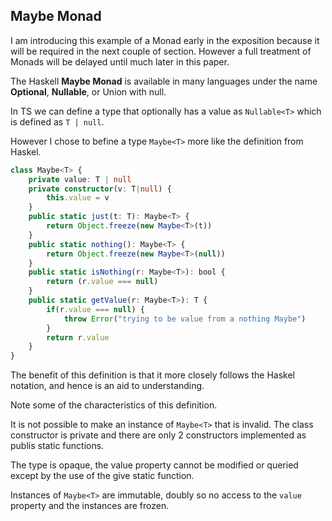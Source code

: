 ## Maybe Monad

I am introducing this example of a Monad early in the exposition because it will be required
in the next couple of section. However a full treatment of Monads will be delayed until much later
in this paper.

The Haskell __Maybe Monad__ is available in many languages under the name __Optional__, __Nullable__, or Union with null.

In TS we can define a type that optionally has a value as `Nullable<T>` which is defined as `T | null`.

However I chose to befine a type `Maybe<T>` more like the definition from Haskel.

```ts
class Maybe<T> {
    private value: T | null
    private constructor(v: T|null) {
        this.value = v
    }
    public static just(t: T): Maybe<T> {
        return Object.freeze(new Maybe<T>(t))
    }
    public static nothing(): Maybe<T> {
        return Object.freeze(new Maybe<T>(null))
    }
    public static isNothing(r: Maybe<T>): bool {
        return (r.value === null)
    }
    public static getValue(r: Maybe<T>): T {
        if(r.value === null) {
            throw Error("trying to be value from a nothing Maybe")
        }
        return r.value
    }
}

```

The benefit of this definition is that it more closely follows the Haskel notation, and hence is an aid to understanding.

Note some of the characteristics of this definition.

It is not possible to make an instance of `Maybe<T>` that is invalid. The class constructor is private and there are only 2 
constructors implemented as publis static functions.

The type is opaque, the value property cannot be modified or queried except by the use of the give static function.

Instances of `Maybe<T>` are immutable, doubly so no access to the `value` property and the instances are frozen.